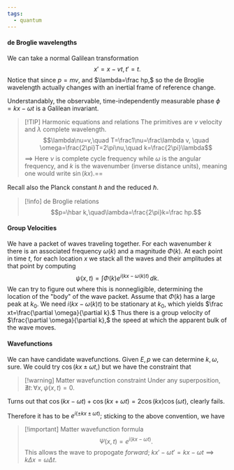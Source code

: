 ```yaml
---
tags:
  - quantum
---
```

#### de Broglie wavelengths
We can take a normal Galilean transformation
$$x'=x-vt, t'=t.$$
Notice that since $p=mv,$ and $\lambda=\frac hp,$ so the de Broglie wavelength actually changes with an inertial frame of reference change.

Understandably, the observable, time-independently measurable phase $\phi=kx-\omega t$ is a Galilean invariant.

>[!TIP] Harmonic equations and relations
The primitives are $v$ velocity and $\lambda$ complete wavelength.
$$\lambda\nu=v,\quad T=\frac1\nu=\frac\lambda v, \quad \omega=\frac{2\pi}T=2\pi\nu,\quad k=\frac{2\pi}\lambda$$
==> Here $\nu$ is complete cycle frequency while $\omega$ is the angular frequency, and $k$ is the wavenumber (inverse distance units), meaning one would write $\sin(kx).$==

Recall also the Planck constant $h$ and the reduced $\hbar$.

>[!info] de Broglie relations
$$p=\hbar k,\quad\lambda=\frac{2\pi}k=\frac hp.$$

#### Group Velocities

We have a packet of waves traveling together. For each wavenumber $k$ there is an associated frequency $\omega(k)$ and a magnitude $\Phi(k).$ At each point in time $t,$ for each location $x$ we stack all the waves and their amplitudes at that point by computing
$$\psi(x,t)=\int\Phi(k)e^{i(kx-\omega(k)t)}\,dk.$$
We can try to figure out where this is nonnegligible, determining the location of the "body" of the wave packet. Assume that $\Phi(k)$ has a large peak at $k_0.$ We need $i(kx-\omega(k)t)$ to be stationary at $k_0$, which yields $\frac xt=\frac{\partial \omega}{\partial k}.$ Thus there is a group velocity of $\frac{\partial \omega}{\partial k},$ the speed at which the apparent bulk of the wave moves.
#### Wavefunctions

We can have candidate wavefunctions. Given $E,p$ we can determine $k,\omega,$ sure. We could try $\cos(kx\pm\omega t,)$ but we have the constraint that

> [!warning] Matter wavefunction constraint
Under any superposition, $\nexists t\colon \forall x, \psi(x,t)=0.$

Turns out that $\cos(kx-\omega t)+\cos(kx+\omega t)=2\cos(kx)\cos(\omega t),$ clearly fails.

Therefore it has to be $e^{i(\pm kx\pm\omega t)};$ sticking to the above convention, we have

>[!important] Matter wavefunction formula
$$\Psi(x,t)=e^{i(kx-\omega t)}.$$
This allows the wave to propogate *forward*; $kx'-\omega t'=kx-\omega t\implies k\Delta x=\omega\Delta t.$
